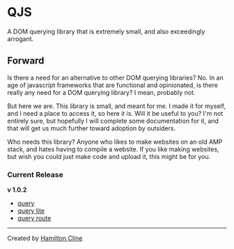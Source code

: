 # QJS

A DOM querying library that is extremely small, and also exceedingly arrogant.

## Forward

Is there a need for an alternative to other DOM querying libraries? No. In an age of javascript frameworks that are functional and opinionated, is there really any need for a DOM querying library? I mean, probably not.

But here we are. This library is small, and meant for me. I made it for myself, and I need a place to access it, so here it is. Will it be useful to you? I'm not entirely sure, but hopefully I will complete some documentation for it, and that will get us much further toward adoption by outsiders.

Who needs this library? Anyone who likes to make websites on an old AMP stack, and hates having to compile a website. If you like making websites, but wish you could just make code and upload it, this might be for you.

### Current Release

**v 1.0.2**

- [query](https://cdn.jsdelivr.net/gh/bronkula/qjs@v1.0.2/dist/query.min.js)
- [query lite](https://cdn.jsdelivr.net/gh/bronkula/qjs@v1.0.2/dist/query-lite.min.js)
- [query route](https://cdn.jsdelivr.net/gh/bronkula/qjs@v1.0.2/dist/query-route.min.js)

---

Created by [Hamilton Cline](https://hdraws.com)